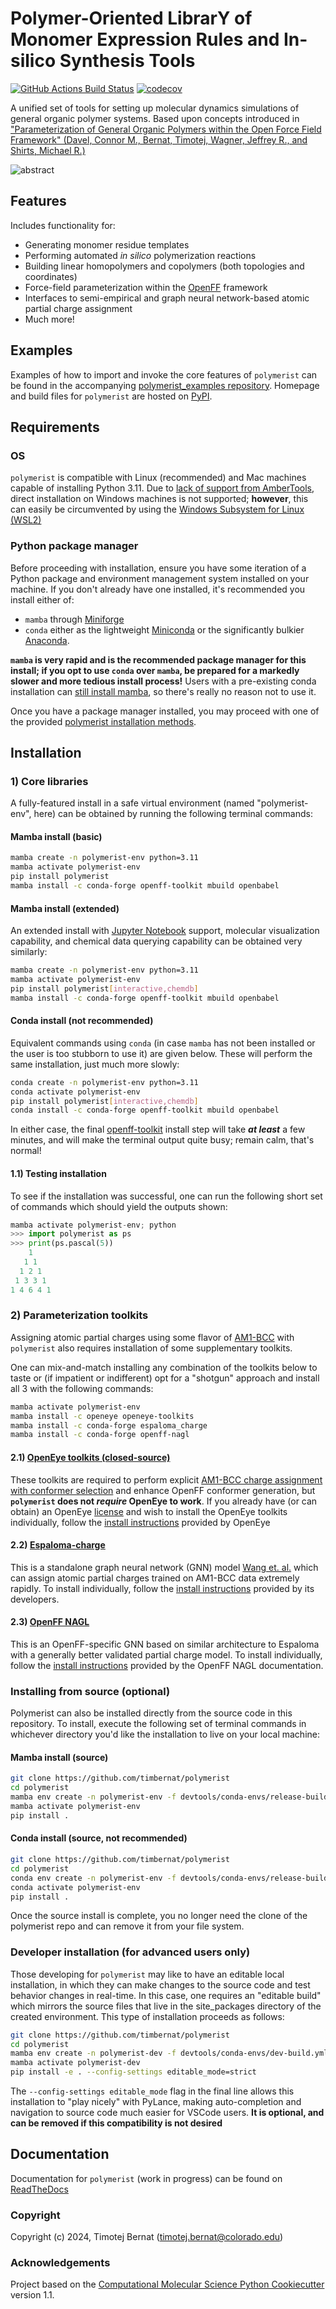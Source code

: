 Polymer-Oriented LibrarY of Monomer Expression Rules and In-silico Synthesis Tools
==============================
[//]: # (Badges)
[![GitHub Actions Build Status](https://github.com/timbernat/polymerist/workflows/CI/badge.svg)](https://github.com/timbernat/polymerist/actions?query=workflow%3ACI)
[![codecov](https://codecov.io/gh/timbernat/polymerist/main/graph/badge.svg)](https://codecov.io/gh/timbernat/polymerist/branch/main)

A unified set of tools for setting up molecular dynamics simulations of general organic polymer systems. Based upon concepts introduced in ["Parameterization of General Organic Polymers within the Open Force Field Framework" (Davel, Connor M., Bernat, Timotej, Wagner, Jeffrey R., and Shirts, Michael R.)](https://pubs.acs.org/doi/10.1021/acs.jcim.3c01691)

![abstract](docs/_static/polymer_param_graphic_TOC.png)

## Features
Includes functionality for:
* Generating monomer residue templates
* Performing automated *in silico* polymerization reactions
* Building linear homopolymers and copolymers (both topologies and coordinates)
* Force-field parameterization within the [OpenFF](https://openforcefield.org/about/organization/) framework
* Interfaces to semi-empirical and graph neural network-based atomic partial charge assignment
* Much more!
  
## Examples
Examples of how to import and invoke the core features of `polymerist` can be found in the accompanying [polymerist_examples repository](https://github.com/timbernat/polymerist_examples). Homepage and build files for `polymerist` are hosted on [PyPI](https://pypi.org/project/polymerist/).

## Requirements
### OS
`polymerist` is compatible with Linux (recommended) and Mac machines capable of installing Python 3.11. Due to [lack of support from AmberTools](https://ambermd.org/InstWindows.php), direct installation on Windows machines is not supported; **however**, this can easily be circumvented by using the [Windows Subsystem for Linux (WSL2)](https://learn.microsoft.com/en-us/windows/wsl/install)

### Python package manager
Before proceeding with installation, ensure you have some iteration of a Python package and environment management system installed on your machine. If you don't already have one installed, it's recommended you install either of:
* `mamba` through [Miniforge](https://mamba.readthedocs.io/en/latest/installation/mamba-installation.html)
* `conda` either as the lightweight [Miniconda](https://docs.anaconda.com/free/miniconda/miniconda-install/) or the significantly bulkier [Anaconda](https://www.anaconda.com/download). 
  
**`mamba` is very rapid and is the recommended package manager for this install; if you opt to use `conda` over `mamba`, be prepared for a markedly slower and more tedious install process!** Users with a pre-existing conda installation can [still install mamba](https://anaconda.org/conda-forge/mamba), so there's really no reason not to use it.
  
Once you have a package manager installed, you may proceed with one of the provided [polymerist installation methods](#installation).

## Installation
### 1) Core libraries
A fully-featured install in a safe virtual environment (named "polymerist-env", here) can be obtained by running the following terminal commands:

#### Mamba install (basic)
```bash
mamba create -n polymerist-env python=3.11
mamba activate polymerist-env
pip install polymerist
mamba install -c conda-forge openff-toolkit mbuild openbabel
```

#### Mamba install (extended)
An extended install with [Jupyter Notebook](https://jupyter.org/) support, molecular visualization capability, and chemical data querying capability can be obtained very similarly:
```bash
mamba create -n polymerist-env python=3.11
mamba activate polymerist-env
pip install polymerist[interactive,chemdb]
mamba install -c conda-forge openff-toolkit mbuild openbabel
```

#### Conda install (not recommended)
Equivalent commands using `conda` (in case `mamba` has not been installed or the user is too stubborn to use it) are given below. These will perform the same installation, just much more slowly:
```bash
conda create -n polymerist-env python=3.11
conda activate polymerist-env
pip install polymerist[interactive,chemdb]
conda install -c conda-forge openff-toolkit mbuild openbabel
```

In either case, the final [openff-toolkit](https://github.com/openforcefield/openff-toolkit) install step will take **_at least_** a few minutes, and will make the terminal output quite busy; remain calm, that's normal! 

#### 1.1) Testing installation
To see if the installation was successful, one can run the following short set of commands which should yield the outputs shown:
```python
mamba activate polymerist-env; python
>>> import polymerist as ps
>>> print(ps.pascal(5))
    1    
   1 1   
  1 2 1  
 1 3 3 1 
1 4 6 4 1
```

### 2) Parameterization toolkits
Assigning atomic partial charges using some flavor of [AM1-BCC](https://docs.eyesopen.com/toolkits/python/quacpactk/molchargetheory.html#am1bcc-charges) with `polymerist` also requires installation of some supplementary toolkits.

One can mix-and-match installing any combination of the toolkits below to taste or (if impatient or indifferent) opt for a "shotgun" approach and install all 3 with the following commands:
```bash
mamba activate polymerist-env
mamba install -c openeye openeye-toolkits
mamba install -c conda-forge espaloma_charge
mamba install -c conda-forge openff-nagl
```

#### 2.1) [OpenEye toolkits (closed-source)](https://docs.eyesopen.com/toolkits/python/intro.html)
These toolkits are required to perform explicit [AM1-BCC charge assignment with conformer selection](https://docs.eyesopen.com/toolkits/python/quacpactk/molchargetheory.html#elf-conformer-selection) and enhance OpenFF conformer generation, but **`polymerist` does not *require* OpenEye to work**. If you already have (or can obtain) an OpenEye [license](https://docs.eyesopen.com/toolkits/python/quickstart-python/license.html) and wish to install the OpenEye toolkits individually, follow the [install instructions](https://docs.eyesopen.com/toolkits/python/quickstart-python/linuxosx_anaconda.html#:~:text=Install%20the%20OpenEye%20Python%20Toolkits%20into%20the%20new%20environment%3A) provided by OpenEye

#### 2.2) [Espaloma-charge](https://github.com/choderalab/espaloma-charge)
This is a standalone graph neural network (GNN) model [Wang et. al.](https://pubs.acs.org/doi/10.1021/acs.jpca.4c01287) which can assign atomic partial charges trained on AM1-BCC data extremely rapidly. To install individually, follow the [install instructions](https://github.com/choderalab/espaloma-charge?tab=readme-ov-file#installation) provided by its developers.

#### 2.3) [OpenFF NAGL](https://docs.openforcefield.org/projects/nagl/en/latest/index.html)
This is an OpenFF-specific GNN based on similar architecture to Espaloma with a generally better validated partial charge model. To install individually, follow the [install instructions](https://docs.openforcefield.org/projects/nagl/en/latest/installation.html#:~:text=If%20you%20prefer%2C%20NAGL%20may%20be%20installed%20into%20the%20current%20environment%3A) provided by the OpenFF NAGL documentation.


### Installing from source (optional)
Polymerist can also be installed directly from the source code in this repository. To install, execute the following set of terminal commands in whichever directory you'd like the installation to live on your local machine:

#### Mamba install (source)
```bash
git clone https://github.com/timbernat/polymerist
cd polymerist
mamba env create -n polymerist-env -f devtools/conda-envs/release-build.yml
mamba activate polymerist-env
pip install .
```

#### Conda install (source, not recommended)
```bash
git clone https://github.com/timbernat/polymerist
cd polymerist
conda env create -n polymerist-env -f devtools/conda-envs/release-build.yml
conda activate polymerist-env
pip install .
```
Once the source install is complete, you no longer need the clone of the polymerist repo and can remove it from your file system.

### Developer installation (for advanced users only)
Those developing for `polymerist` may like to have an editable local installation, in which they can make changes to the source code and test behavior changes in real-time. In this case, one requires an "editable build" which mirrors the source files that live in the site_packages directory of the created environment. This type of installation proceeds as follows:
```bash
git clone https://github.com/timbernat/polymerist
cd polymerist
mamba env create -n polymerist-dev -f devtools/conda-envs/dev-build.yml
mamba activate polymerist-dev
pip install -e . --config-settings editable_mode=strict
```
The `--config-settings editable_mode` flag in the final line allows this installation to "play nicely" with PyLance, making auto-completion and navigation to source code much easier for VSCode users. **It is optional, and can be removed if this compatibility is not desired**

## Documentation
Documentation for `polymerist` (work in progress) can be found on [ReadTheDocs](https://polymerist.readthedocs.io/en/latest/index.html)

### Copyright

Copyright (c) 2024, Timotej Bernat (timotej.bernat@colorado.edu)

### Acknowledgements
 
Project based on the 
[Computational Molecular Science Python Cookiecutter](https://github.com/molssi/cookiecutter-cms) version 1.1.
